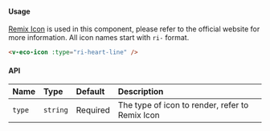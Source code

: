 #### Usage

[Remix Icon](https://remixicon.com/) is used in this component, please refer to the official website for more information. All icon names start with `ri-` format.

```html
<v-eco-icon :type="ri-heart-line" />
```

#### API

| Name   | Type     | Default  | Description                                     |
| :----- | :------- | :------- | :---------------------------------------------- |
| `type` | `string` | Required | The type of icon to render, refer to Remix Icon |
